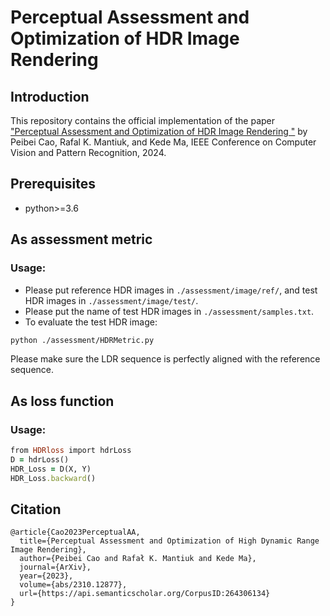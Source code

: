 # Perceptual Assessment and Optimization of HDR Image Rendering

## Introduction
This repository contains the official implementation of the paper ["Perceptual Assessment and Optimization of HDR Image Rendering
"](https://arxiv.org/abs/2310.12877) by Peibei Cao, Rafal K. Mantiuk, and Kede Ma, IEEE Conference on Computer Vision and Pattern Recognition, 2024.
## Prerequisites
* python>=3.6

## As assessment metric
### Usage:
* Please put reference HDR images in  ``./assessment/image/ref/``, and test HDR images in ``./assessment/image/test/``.
* Please put the name of test HDR images in ``./assessment/samples.txt``.
* To evaluate the test HDR image: 
```bash
python ./assessment/HDRMetric.py
```
Please make sure the LDR sequence is perfectly aligned with the reference sequence.

## As loss function
### Usage:
```ruby
from HDRloss import hdrLoss
D = hdrLoss()
HDR_Loss = D(X, Y)
HDR_Loss.backward()
```

## Citation
```
@article{Cao2023PerceptualAA,
  title={Perceptual Assessment and Optimization of High Dynamic Range Image Rendering},
  author={Peibei Cao and Rafał K. Mantiuk and Kede Ma},
  journal={ArXiv},
  year={2023},
  volume={abs/2310.12877},
  url={https://api.semanticscholar.org/CorpusID:264306134}
}
```

